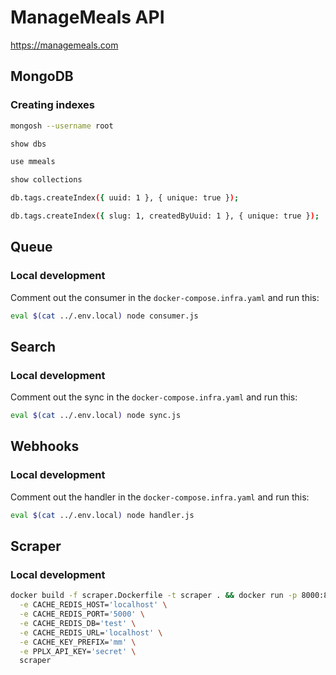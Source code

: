 # ManageMeals API

https://managemeals.com

## MongoDB

### Creating indexes

```sh
mongosh --username root

show dbs

use mmeals

show collections

db.tags.createIndex({ uuid: 1 }, { unique: true });

db.tags.createIndex({ slug: 1, createdByUuid: 1 }, { unique: true });
```

## Queue

### Local development

Comment out the consumer in the `docker-compose.infra.yaml` and run this:

```sh
eval $(cat ../.env.local) node consumer.js
```

## Search

### Local development

Comment out the sync in the `docker-compose.infra.yaml` and run this:

```sh
eval $(cat ../.env.local) node sync.js
```

## Webhooks

### Local development

Comment out the handler in the `docker-compose.infra.yaml` and run this:

```sh
eval $(cat ../.env.local) node handler.js
```

## Scraper

### Local development

```sh
docker build -f scraper.Dockerfile -t scraper . && docker run -p 8000:8000 \
  -e CACHE_REDIS_HOST='localhost' \
  -e CACHE_REDIS_PORT='5000' \
  -e CACHE_REDIS_DB='test' \
  -e CACHE_REDIS_URL='localhost' \
  -e CACHE_KEY_PREFIX='mm' \
  -e PPLX_API_KEY='secret' \
  scraper
```
